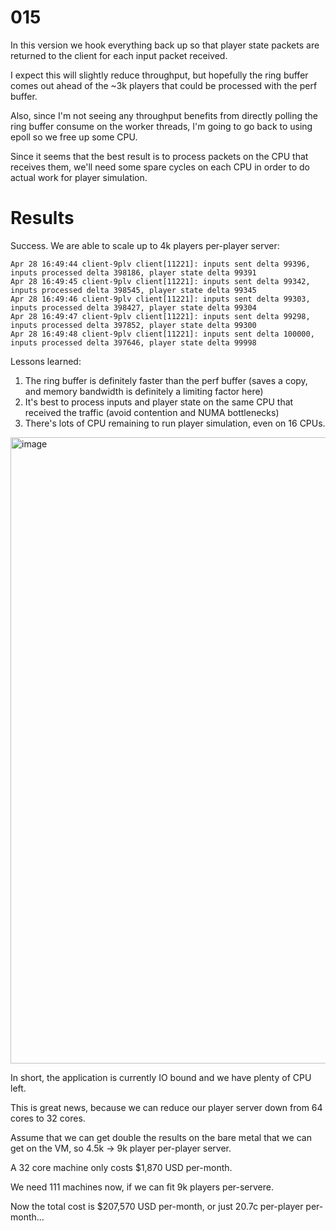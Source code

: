 # 015

In this version we hook everything back up so that player state packets are returned to the client for each input packet received.

I expect this will slightly reduce throughput, but hopefully the ring buffer comes out ahead of the ~3k players that could be processed with the perf buffer.

Also, since I'm not seeing any throughput benefits from directly polling the ring buffer consume on the worker threads, I'm going to go back to using epoll so we free up some CPU.

Since it seems that the best result is to process packets on the CPU that receives them, we'll need some spare cycles on each CPU in order to do actual work for player simulation.

# Results

Success. We are able to scale up to 4k players per-player server:

```
Apr 28 16:49:44 client-9plv client[11221]: inputs sent delta 99396, inputs processed delta 398186, player state delta 99391
Apr 28 16:49:45 client-9plv client[11221]: inputs sent delta 99342, inputs processed delta 398545, player state delta 99345
Apr 28 16:49:46 client-9plv client[11221]: inputs sent delta 99303, inputs processed delta 398427, player state delta 99304
Apr 28 16:49:47 client-9plv client[11221]: inputs sent delta 99298, inputs processed delta 397852, player state delta 99300
Apr 28 16:49:48 client-9plv client[11221]: inputs sent delta 100000, inputs processed delta 397646, player state delta 99998
```

Lessons learned:

1. The ring buffer is definitely faster than the perf buffer (saves a copy, and memory bandwidth is definitely a limiting factor here)
2. It's best to process inputs and player state on the same CPU that received the traffic (avoid contention and NUMA bottlenecks)
3. There's lots of CPU remaining to run player simulation, even on 16 CPUs.

<img width="1002" alt="image" src="https://github.com/mas-bandwidth/fps/assets/696656/c4e7dab6-cb6c-42da-bef9-d2d25a9110c1">

In short, the application is currently IO bound and we have plenty of CPU left.

This is great news, because we can reduce our player server down from 64 cores to 32 cores.

Assume that we can get double the results on the bare metal that we can get on the VM, so 4.5k -> 9k player per-player server.

A 32 core machine only costs $1,870 USD per-month.

We need 111 machines now, if we can fit 9k players per-servere.

Now the total cost is $207,570 USD per-month, or just 20.7c per-player per-month...
